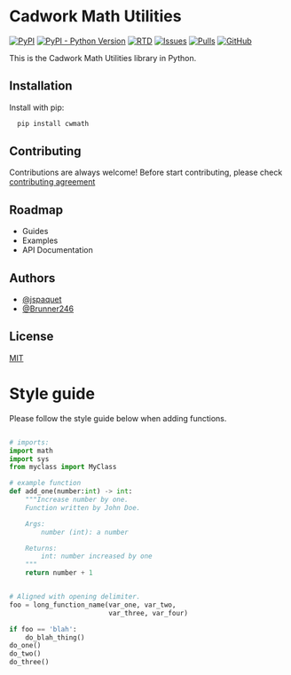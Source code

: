 # Cadwork Math Utilities

[![PyPI](https://img.shields.io/pypi/v/cwmath)](https://pypi.python.org/pypi/cwmath/)
[![PyPI - Python Version](https://img.shields.io/pypi/pyversions/cwmath)](https://pypi.python.org/pypi/cwmath/)
[![RTD](https://img.shields.io/readthedocs/cwmath)](https://math.cadwork.dev)
[![Issues](https://img.shields.io/github/issues/cwapi3d/cwmath)](https://github.com/cwapi3d/cwmath/issues)
[![Pulls](https://img.shields.io/github/issues-pr/cwapi3d/cwmath)](https://github.com/cwapi3d/cwmath/pulls)
[![GitHub](https://img.shields.io/github/license/cwapi3d/cwmath)](https://choosealicense.com/licenses/mit/)

This is the Cadwork Math Utilities library in Python.

## Installation

Install with pip:

```bash
  pip install cwmath
```
    
## Contributing

Contributions are always welcome!
Before start contributing, please check [contributing agreement](CONTRIBUTING.md)
  
## Roadmap

- Guides
- Examples
- API Documentation
  
## Authors

- [@jspaquet](https://github.com/jspaquet)
- [@Brunner246](https://github.com/Brunner246)
  
## License

[MIT](https://choosealicense.com/licenses/mit/)

# Style guide

Please follow the style guide below when adding functions. 

```python

# imports:
import math
import sys
from myclass import MyClass

# example function
def add_one(number:int) -> int:
    """Increase number by one.
    Function written by John Doe.

    Args:
        number (int): a number

    Returns:
        int: number increased by one
    """
    return number + 1


# Aligned with opening delimiter.
foo = long_function_name(var_one, var_two,
                         var_three, var_four)

if foo == 'blah':
    do_blah_thing()
do_one()
do_two()
do_three()

```
